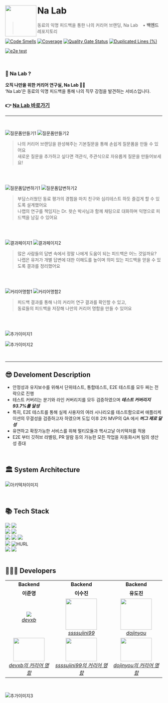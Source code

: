 # Na Lab <img src="https://github.com/depromeet/na-lab-server/assets/71487608/7975a91f-83e2-4dd3-88f0-e5d9d429cd8f" align=left width=100>

> 동료의 익명 피드백을 통한 나의 커리어 브랜딩, Na Lab &nbsp;&nbsp; • <b>백엔드</b> 레포지토리



[![Code Smells](https://sonarcloud.io/api/project_badges/measure?project=depromeet_na-lab-server&metric=code_smells)](https://sonarcloud.io/summary/new_code?id=depromeet_na-lab-server)
[![Coverage](https://sonarcloud.io/api/project_badges/measure?project=depromeet_na-lab-server&metric=coverage)](https://sonarcloud.io/summary/new_code?id=depromeet_na-lab-server)
[![Quality Gate Status](https://sonarcloud.io/api/project_badges/measure?project=depromeet_na-lab-server&metric=alert_status)](https://sonarcloud.io/summary/new_code?id=depromeet_na-lab-server)
[![Duplicated Lines (%)](https://sonarcloud.io/api/project_badges/measure?project=depromeet_na-lab-server&metric=duplicated_lines_density)](https://sonarcloud.io/summary/new_code?id=depromeet_na-lab-server)

[![e2e test](https://github.com/depromeet/na-lab-server/actions/workflows/e2e.yml/badge.svg)](https://github.com/depromeet/na-lab-server/actions/workflows/e2e.yml)

<br/>

### 🧐 Na Lab ?

**오직 나만을 위한 커리어 연구실, Na Lab 🧬🧪**  
‘Na Lab’은 동료의 익명 피드백을 통해 나의 직무 강점을 발견하는 서비스입니다.

### 👉 [Na Lab 바로가기](https://www.nalab.me/)

--- 

</br>


![질문폼만들기1](https://github.com/oyeon-kwon/personal_color/assets/61301574/e5acce5d-a9b9-4200-bc3c-7e6846b89702)
![질문폼만들기2](https://github.com/depromeet/na-lab-client/assets/26461307/02ec7d6a-4a82-4d0a-9c5a-1eaa0de7d166)
> 나의 커리어 브랜딩을 완성해주는 기본질문을 통해 손쉽게 질문폼을 만들 수 있어요    
> 새로운 질문을 추가하고 싶다면 객관식, 주관식으로 자유롭게 질문을 만들어보세요!

<br />

<br />

![질문폼답변하기1](https://github.com/oyeon-kwon/personal_color/assets/61301574/16b0b65b-69ef-4915-a7be-c5ea9b1335ba)
![질문폼답변하기2](https://github.com/depromeet/na-lab-client/assets/26461307/53664ba1-0970-4054-9b49-8071f0a4bf6c)
> 부담스러웠던 동료 평가의 경험을 마치 친구와 심리테스트 하듯 즐겁게 할 수 있도록 설계했어요     
> 나랩의 연구를 책임지는 Dr. 왓슨 박사님과 함께 채팅으로 대화하며 익명으로 피드백을 남길 수 있어요

<br />

<br />


![결과페이지1](https://github.com/oyeon-kwon/personal_color/assets/61301574/f6ae2893-0969-4122-a76a-dca99555d6f0)
![결과페이지2](https://github.com/depromeet/na-lab-client/assets/26461307/459be0a9-1ba9-4d75-9a33-b36ed1747db8)
> 많은 사람들의 답변 속에서 정말 나에게 도움이 되는 피드백은 어느 것일까요?   
> 나랩은 유저가 개별 답변에 대한 이해도를 높이며 의미 있는 피드백을 얻을 수 있도록 결과를 정리했어요

<br />

<br />


![커리어명함1](https://github.com/oyeon-kwon/personal_color/assets/61301574/35ce40d7-c57c-4f61-80c9-6f7d643f0fe1)
![커리어명함2](https://github.com/oyeon-kwon/personal_color/assets/61301574/35ce40d7-c57c-4f61-80c9-6f7d643f0fe1)
> 피드백 결과를 통해 나의 커리어 연구 결과를 확인할 수 있고,   
> 동료들의 피드백을 저장해 나만의 커리어 명함을 만들 수 있어요


<br />

<br />

![추가이미지1](https://github.com/depromeet/na-lab-client/assets/26461307/53c6a91b-d029-4fd9-acad-647a771507e3)

![추가이미지2](https://github.com/depromeet/na-lab-client/assets/26461307/27586832-3bd7-4cbb-a659-1e446ed996d3)

</br>

---

## 😎 Develoment Description

- 안정성과 유지보수를 위해서 단위테스트, 통합테스트, E2E 테스트를 모두 짜는 전략으로 진행
- 테스트 커버리는 분기와 라인 커버리지를 모두 검증하였으며 ***테스트 커버리지 93.7%를 달성***
- 특히, E2E 테스트를 통해 실제 사용자의 여러 시나리오를 테스트함으로써 애플리케이션의 무결성을 검증하고자 하였으며 도입 이후 2차 MVP의 QA 에서 ***버그 제로 달성***
- 유연하고 확장가능한 서비스를 위해 멀티모듈과 헥사고날 아키텍처를 적용
- E2E 부터 깃허브 라벨링, PR 알람 등의 가능한 모든 작업을 자동화시켜 팀의 생산성 증대

</br>

## 🏛️ System Architecture

![아키텍처이미지](https://github.com/oyeon-kwon/personal_color/assets/61301574/794d7625-f63f-418f-b03a-a7ab396f015b)

</br>

## 📚 Tech Stack

<div align="left">
<div>
<img src="https://img.shields.io/badge/Spring Boot-6DB33F?style=flat-square&logo=Spring Boot&logoColor=white">
<img src="https://img.shields.io/badge/Gradle-02303A?style=flat-square&logo=Gradle&logoColor=white">
</div>

<div>
<img src="https://img.shields.io/badge/MySQL-4479A1.svg?style=flat-square&logo=MySQL&logoColor=white">
<img src="https://img.shields.io/badge/Amazon RDS-527FFF?style=flat-square&logo=Amazon RDS&logoColor=white">
</div>

<div>
<img src="https://img.shields.io/badge/Amazon AWS-232F3E?style=flat-square&logo=Amazon AWS&logoColor=white">
<img src="https://img.shields.io/badge/Docker-2496ED?style=flat-square&logo=Docker&logoColor=white">
<img src="https://img.shields.io/badge/JSON Web Tokens-000000?style=flat-square&logo=JSON Web Tokens&logoColor=white">
</div>

<div>
<img src="https://img.shields.io/badge/SonarCloud-F3702A?style=flat-square&logo=SonarCloud&logoColor=white">
<img alt="HURL" src="https://img.shields.io/badge/-HURL-black?style=for-the-badge&logo=data%3Aimage%2Fpng%3Bbase64%2CiVBORw0KGgoAAAANSUhEUgAAANIAAACqCAYAAADY6BHuAAAMPmlDQ1BJQ0MgUHJvZmlsZQAASImVVwdYU8kWnluSkEBoAQSkhN4EkRpASggt9I5gIyQBQokxEFTsyKKCa0HFAjZ0VUTBCogdsbMo9r4goqKsiwW78iYFdN1Xvne%2Bb%2B797z9n%2FnPm3LllAFA7yRGJclB1AHKF%2BeLYYH%2F6uOQUOukpQAAKqEAZGHO4eSJmdHQ4gDZ0%2Fru9uwm9oV2zl2r9s%2F%2B%2FmgaPn8cFAImGOI2Xx82F%2BCAAeBVXJM4HgCjlzabli6QYNqAlhglCvEiKM%2BS4SorT5HivzCc%2BlgVxKwBKKhyOOAMA1SuQpxdwM6CGaj%2FEjkKeQAiAGh1in9zcKTyIUyG2hj4iiKX6jLQfdDL%2Bppk2rMnhZAxj%2BVxkphQgyBPlcGb8n%2BX435abIxmKYQmbSqY4JFY6Z1i329lTwqRYBeI%2BYVpkFMSaEH8Q8GT%2BEKOUTElIgtwfNeDmsWDNgA7EjjxOQBjEBhAHCXMiwxV8WrogiA0xXCHodEE%2BOx5iXYgX8fMC4xQ%2Bm8VTYhWx0IZ0MYup4M9zxLK40lgPJdkJTIX%2B60w%2BW6GPqRZmxidBTIHYvECQGAmxKsQOedlxYQqfsYWZrMghH7EkVpq%2FOcSxfGGwv1wfK0gXB8Uq%2FEtz84bmi23OFLAjFXh%2FfmZ8iLw%2BWCuXI8sfzgW7whcyE4Z0%2BHnjwofmwuMHBMrnjj3jCxPiFDofRPn%2BsfKxOEWUE63wx035OcFS3hRil7yCOMVYPDEfLki5Pp4uyo%2BOl%2BeJF2ZxQqPl%2BeDLQThggQBABxLY0sAUkAUE7X2NffBK3hMEOEAMMgAf2CuYoRFJsh4hPMaBQvAnRHyQNzzOX9bLBwWQ%2FzrMyo%2F2IF3WWyAbkQ2eQJwLwkAOvJbIRgmHoyWCx5AR%2FCM6BzYuzDcHNmn%2Fv%2BeH2O8MEzLhCkYyFJGuNuRJDCQGEEOIQUQbXB%2F3wb3wcHj0g80JZ%2BAeQ%2FP47k94QuggPCLcIHQS7kwWFIl%2FyjICdEL9IEUt0n6sBW4JNV1xf9wbqkNlXAfXB%2Fa4C4zDxH1hZFfIshR5S6tC%2F0n7bzP44W4o%2FMiOZJQ8guxHtv55pKqtquuwirTWP9ZHnmvacL1Zwz0%2Fx2f9UH0ePIf97Iktwg5g57BT2AXsKNYI6NgJrAlrw45J8fDqeixbXUPRYmX5ZEMdwT%2FiDd1ZaSXzHGsdex2%2FyPvy%2BdOl72jAmiKaIRZkZObTmfCLwKezhVyHUXQnRydnAKTfF%2Fnr602M7LuB6LR95xb8AYD3icHBwSPfudATAOxzh4%2F%2F4e%2BcNQN%2BOpQBOH%2BYKxEXyDlceiDAt4QafNL0gBEwA9ZwPk7ADXgBPxAIQkEUiAfJYBLMPhOuczGYBmaB%2BaAElIHlYDVYDzaBrWAn2AP2g0ZwFJwCZ8ElcAXcAPfg6ukBL0A%2FeAc%2BIwhCQqgIDdFDjBELxA5xQhiIDxKIhCOxSDKSimQgQkSCzEIWIGVIObIe2YLUIPuQw8gp5ALSgdxBupBe5DXyCcVQFVQLNUQt0dEoA2WiYWg8OhHNQKeihWgxuhRdi1aju9EG9BR6Cb2BdqIv0AEMYMqYDmaC2WMMjIVFYSlYOibG5mClWAVWjdVhzfA%2BX8M6sT7sI07EaTgdt4crOARPwLn4VHwOvgRfj%2B%2FEG%2FBW%2FBrehffj3whUggHBjuBJYBPGETII0wglhArCdsIhwhn4LPUQ3hGJRB2iFdEdPovJxCziTOIS4gZiPfEksYPYTRwgkUh6JDuSNymKxCHlk0pI60i7SSdIV0k9pA9KykrGSk5KQUopSkKlIqUKpV1Kx5WuKj1V%2BkxWJ1uQPclRZB55BnkZeRu5mXyZ3EP%2BTNGgWFG8KfGULMp8ylpKHeUM5T7ljbKysqmyh3KMskB5nvJa5b3K55W7lD%2BqaKrYqrBUJqhIVJaq7FA5qXJH5Q2VSrWk%2BlFTqPnUpdQa6mnqQ%2BoHVZqqgypblac6V7VStUH1qupLNbKahRpTbZJaoVqF2gG1y2p96mR1S3WWOkd9jnql%2BmH1W%2BoDGjSNMRpRGrkaSzR2aVzQeKZJ0rTUDNTkaRZrbtU8rdlNw2hmNBaNS1tA20Y7Q%2BvRImpZabG1srTKtPZotWv1a2tqu2gnak%2FXrtQ%2Bpt2pg%2BlY6rB1cnSW6ezXuanzaYThCOYI%2FojFI%2BpGXB3xXnekrp8uX7dUt173hu4nPbpeoF623gq9Rr0H%2Bri%2BrX6M%2FjT9jfpn9PtGao30GskdWTpy%2F8i7BqiBrUGswUyDrQZtBgOGRobBhiLDdYanDfuMdIz8jLKMVhkdN%2Bo1phn7GAuMVxmfMH5O16Yz6Tn0tfRWer%2BJgUmIicRki0m7yWdTK9ME0yLTetMHZhQzhlm62SqzFrN%2Bc2PzCPNZ5rXmdy3IFgyLTIs1Fucs3ltaWSZZLrRstHxmpWvFtiq0qrW6b0219rWeal1tfd2GaMOwybbZYHPFFrV1tc20rbS9bIfaudkJ7DbYdYwijPIYJRxVPeqWvYo9077Avta%2By0HHIdyhyKHR4eVo89Epo1eMPjf6m6OrY47jNsd7YzTHhI4pGtM85rWTrRPXqdLpujPVOch5rnOT8ysXOxe%2By0aX26401wjXha4trl%2Fd3N3EbnVuve7m7qnuVe63GFqMaMYSxnkPgoe%2Fx1yPox4fPd088z33e%2F7lZe%2BV7bXL69lYq7H8sdvGdnubenO8t3h3%2BtB9Un02%2B3T6mvhyfKt9H%2FmZ%2BfH8tvs9Zdows5i7mS%2F9Hf3F%2Fof837M8WbNZJwOwgOCA0oD2QM3AhMD1gQ%2BDTIMygmqD%2BoNdg2cGnwwhhISFrAi5xTZkc9k17P5Q99DZoa1hKmFxYevDHoXbhovDmyPQiNCIlRH3Iy0ihZGNUSCKHbUy6kG0VfTU6CMxxJjomMqYJ7FjYmfFnoujxU2O2xX3Lt4%2Ffln8vQTrBElCS6Ja4oTEmsT3SQFJ5Umd40aPmz3uUrJ%2BsiC5KYWUkpiyPWVgfOD41eN7JrhOKJlwc6LVxOkTL0zSn5Qz6dhktcmcyQdSCalJqbtSv3CiONWcgTR2WlVaP5fFXcN9wfPjreL18r355fyn6d7p5enPMrwzVmb0ZvpmVmT2CViC9YJXWSFZm7LeZ0dl78gezEnKqc9Vyk3NPSzUFGYLW6cYTZk%2BpUNkJyoRdU71nLp6ar84TLw9D8mbmNeUrwV%2F5Nsk1pJfJF0FPgWVBR%2BmJU47MF1junB62wzbGYtnPC0MKvxtJj6TO7Nllsms%2BbO6ZjNnb5mDzEmb0zLXbG7x3J55wfN2zqfMz57%2Fe5FjUXnR2wVJC5qLDYvnFXf%2FEvxLbYlqibjk1kKvhZsW4YsEi9oXOy9et%2FhbKa%2F0YpljWUXZlyXcJRd%2FHfPr2l8Hl6YvbV%2FmtmzjcuJy4fKbK3xX7CzXKC8s714ZsbJhFX1V6aq3qyevvlDhUrFpDWWNZE3n2vC1TevM1y1f92V95voblf6V9VUGVYur3m%2Fgbbi60W9j3SbDTWWbPm0WbL69JXhLQ7VldcVW4taCrU%2B2JW479xvjt5rt%2BtvLtn%2FdIdzRuTN2Z2uNe03NLoNdy2rRWklt7%2B4Ju6%2FsCdjTVGdft6Vep75sL9gr2ft8X%2Bq%2Bm%2FvD9rccYByoO2hxsOoQ7VBpA9Iwo6G%2FMbOxsym5qeNw6OGWZq%2FmQ0ccjuw4anK08pj2sWXHKceLjw%2BeKDwxcFJ0su9Uxqnulskt906PO329Naa1%2FUzYmfNng86ePsc8d%2BK89%2FmjFzwvHL7IuNh4ye1SQ5tr26HfXX8%2F1O7W3nDZ%2FXLTFY8rzR1jO45f9b166lrAtbPX2dcv3Yi80XEz4ebtWxNudd7m3X52J%2BfOq7sFdz%2Ffm3efcL%2F0gfqDiocGD6v%2FsPmjvtOt81hXQFfbo7hH97q53S8e5z3%2B0lP8hPqk4qnx05pnTs%2BO9gb1Xnk%2B%2FnnPC9GLz30lf2r8WfXS%2BuXBv%2Fz%2Bausf19%2FzSvxq8PWSN3pvdrx1edsyED3w8F3uu8%2FvSz%2Fofdj5kfHx3KekT08%2FT%2FtC%2BrL2q83X5m9h3%2B4P5g4OijhijuxXAIMNTU8H4PUOAKjJANDg%2FowyXr7%2Fkxki37PKEPhPWL5HlJkbAHXw%2Fz2mD%2F7d3AJg7za4%2FYL6ahMAiKYCEO8BUGfn4Ta0V5PtK6VGhPuAzbFf03LTwL8x%2BZ7zh7x%2FPgOpqgv4%2Bfwv%2Fm18RiUyhHAAAACKZVhJZk1NACoAAAAIAAQBGgAFAAAAAQAAAD4BGwAFAAAAAQAAAEYBKAADAAAAAQACAACHaQAEAAAAAQAAAE4AAAAAAAAAkAAAAAEAAACQAAAAAQADkoYABwAAABIAAAB4oAIABAAAAAEAAADSoAMABAAAAAEAAACqAAAAAEFTQ0lJAAAAU2NyZWVuc2hvdMReJOkAAAAJcEhZcwAAFiUAABYlAUlSJPAAAAHWaVRYdFhNTDpjb20uYWRvYmUueG1wAAAAAAA8eDp4bXBtZXRhIHhtbG5zOng9ImFkb2JlOm5zOm1ldGEvIiB4OnhtcHRrPSJYTVAgQ29yZSA2LjAuMCI%2BCiAgIDxyZGY6UkRGIHhtbG5zOnJkZj0iaHR0cDovL3d3dy53My5vcmcvMTk5OS8wMi8yMi1yZGYtc3ludGF4LW5zIyI%2BCiAgICAgIDxyZGY6RGVzY3JpcHRpb24gcmRmOmFib3V0PSIiCiAgICAgICAgICAgIHhtbG5zOmV4aWY9Imh0dHA6Ly9ucy5hZG9iZS5jb20vZXhpZi8xLjAvIj4KICAgICAgICAgPGV4aWY6UGl4ZWxZRGltZW5zaW9uPjE3MDwvZXhpZjpQaXhlbFlEaW1lbnNpb24%2BCiAgICAgICAgIDxleGlmOlBpeGVsWERpbWVuc2lvbj4yMTA8L2V4aWY6UGl4ZWxYRGltZW5zaW9uPgogICAgICAgICA8ZXhpZjpVc2VyQ29tbWVudD5TY3JlZW5zaG90PC9leGlmOlVzZXJDb21tZW50PgogICAgICA8L3JkZjpEZXNjcmlwdGlvbj4KICAgPC9yZGY6UkRGPgo8L3g6eG1wbWV0YT4K99h6PgAAABxpRE9UAAAAAgAAAAAAAABVAAAAKAAAAFUAAABVAAAHsiesp%2FUAAAd%2BSURBVHgB7J1JbBxFFIbfxBbCCXFCIDAWHOHECXGIxIUj3BE3JLIc7CTOQgSJgAgQHNiEOCDCIi6AAMGBxUs2L%2BMsGLIBTkwSsu8JznjGM5595dXEdpAdXNOZqurqnr99sN3V%2FerVV%2F1p7O7qqkBLy4NlwgYCIFATgQBEqokfTgaBCgGIhAsBBBQQgEgKICIECEAkXAMgoIAARFIAESFAACLhGgABBQQgkgKICAECEAnXAAgoIACRFEBECBCASLgGQEABAYikACJCgABEwjUAAgoIQCQFEBECBCASrgEQUEAAIimAiBAgAJFwDSgl0N68hLbE91OJ6us1N4ik9DJCsIHgctqXvUSvjPVSoVyqGyAQqW662kxDQ8FltKhhLu3JnKcXItspUy6YqdjlWiCSyx3gt%2Br7WaR7WCSx%2FZ69Qmsi3ZQo5fzWzBntgUgzkGBHLQT%2BK5KIczx3nVaOdlKklK4lrPXnQiTru8hbCfbxJ9K9E59Ik5mfK4xRW7iDrhbHJ3f57jtE8l2XutugvuBSFmnejCSusUSt4U46V4jOKPPDDojkh160qA3%2FJ5JIMVJM0yr%2BM%2B9Y%2FrpFGatJBSKp4YgoEwR6%2BRNp8S0%2BkSYBJUpZWju6lQ7lrkzu8sV3iOSLbrSnETKRRKbilri4NS5ukftlg0h%2B6UlL2lGNSCJV8bB2c7SXtqVPWpJ5bWlApNr44expBKoVSZxWKpfprdhu%2Bj45PC2K936FSN7rM6szdiLSjYaU6cP4Pvp8%2FJDV7ZIlB5FkhFDuiIBzkW6E%2FyLxB30QG%2FTsUFeI5OgywcEyArcrkoj7Y%2FIovTE24MmR4xBJdmWg3BGBWkQSFfWkT9NL0R7Kl4uO6nX7YIjkdg%2F4rP5aRRI4BjMXaAPfHk%2BX856hA5E801XeSFSFSKKlQ7lr1D7aRXF%2BgOuFDSJ5oZc8lGMPj2y4b5aRDU6aciIfrowcDxdTTk5z5ViI5Ap2%2F1aqUiRB6WIhxoNdO%2BhyMW41NIhkdfd4LznVIgkCI8UEv4bRSacLEWuBQCRru8abiekQSZAYK2VoNY8cH86NWAkGIlnZLd5NStXNhlsRSPIr6%2BsjW2l%2F9vKtil3dB5Fcxe%2B%2FynWKJGhleeT4pshOCmXOWgUPIlnVHd5PRrdIglCRR46%2FNtZPnam%2FrQFmTKQAN%2FmOQKM1DUciegh03%2F%2FsrC%2F2qaq1zCPH343tpW%2BSh1WFrCmOMZGCDXfRjuBzNSWLk0FgOoGPeVbXT8YPTN9t%2FHeIZBw5KlRN4OvEEL0X%2B4VHjrs3TTJEUt2riOcKgY7UcXo9GqIijx13Y4NIblBHnVoIhNJnaGN0J%2BVcGDkOkbR0KYK6RWA%2FT%2BC%2FjmcpShkeOQ6R3Opx1KuNwHDuH54%2Fr4tiPBrC1AaRTJFGPUYJnM5HqG20g8fpJY3UC5GMYEYlbhC4XIhTK8skRpDr3iCSbsKI7yqBMH8itfFg15P5Ua15QCSteBHcBgLxysjxbjrMb93q2iCSLrKIaxWBdClPz0e20a%2FZi1rygkhasCKojQTE86U1o930mwaZIJKNPY6ctBA4yO8xiWdMibL6pTghkpYuQ1DbCOzKnKMXIzsq7zPpyA0i6aCKmFYR6E6doFejfVTQOA4PIlnV5UhGNYHvEkfo7dge7dMgQyTVPYd41hD4bPwgfcQrXZjYIJIJyqjDKAHx9uz78UH6KvGnsXohkjHUqMgEATGfg1jR4qfUMRPVTdUBkaZQ4AevExDPicRKFr28ooXpDSKZJo76tBBITYxc0PGwtZqEIVI1lHCM1QRMjKWTAYBIMkIot5qAqdHdMggQSUYI5dYSuMTvG4mX90y8bySDAJFkhFBuJYFTE2%2FAXjf0BqwMgjGRGmkOPdDYLMsH5R4n8OXip2nhnDu1tuIIz8mw2vCcDLIGGRNJlgjK%2FUEgFFxGixrmamvMPp4laL0LswTJGgSRZIRQ7ohAKLicRWpydE61B%2FfzvHWbXJq3TpYjRJIRQrkjArpEcnsmVRkEiCQjhHJHBHSIZMPc3jIIEElGCOWOCKgWaQuvNvGpBatNyCBAJBkhlDsiMMD%2FI92t4H8kMYL7HV7%2F6FtL1j%2BSQYBIMkIod0RAhUiFiRX5uixakU8GASLJCKHcEYFaRRJrxG7kNWIHLFsjVgYBIskIodwRgVpEEquWr%2BNVyw9YuGq5DAJEkhFCuSMCtyvSGM%2BGuoqnFv4rN%2BKoPlsOhki29IRP8tjFNxsWOrzZMFJMUGu4k84UIp6lAJE823V2Ju5UpAu8UkRr%2BGe6Uhy3s0FVZlV3IrU0zKerHu%2B0KvvWlcN2tayoetDqiXyYVvInUbiUciVXlZXWlUhPNT1MTzY9VJlMXSVExLpJoFqRhnhliHYewR0vZW%2Be7OGf6kakZ%2BY9Qi8veIL2Zs9XJlL3cJ9ZnXo1Ig1mLtCGyHZKG17nVSe4uhBpxfzHaE3zEgrwl5gDei2vSIBND4Hd%2FKfdglneR%2BpJn%2BKZfnop78LK43pafCOqr0UKcBvXNz9OS%2Bc%2FOsVwIH228qxiagd%2BUEpgNpF%2BSB6lN3nOuRKVldZpQ7B%2FAQAA%2F%2F%2FAW6AkAAAH0UlEQVTtnV1sFFUUx89%2BdnfLtrvdCi5CkabKV1AkIAQwhYIVKC2JxgQTSYwaSUARYxONYgjE4Fe0IojlwQRfffUDY1SUitEHxQffNCI%2BEBIjVSpS%2BWg9p3SSttvdndm5Mztz539fpp25986e351fZnfmzplQPj9jmDQsYQrRC5nVdG%2Ft%2FHHRfXnpND15%2FuNx6%2FCPOgIn8o9QfThR0OF7A6eo58I3pOXBxtGGdBQpForQ%2Fuw6ak%2B2FAwoRCpAonTFRJGGWZ2DF76jdwe%2BV7ofr3WmnUjJUJTeaNhAKxJNk7I%2BzmekXTgjTcpGxcqxIg0ND9NLf5%2Bg9y%2F%2BpKJrT%2FehlUjpcA0dynXQoni%2BKHSIVBSNkg19%2FNWujr%2FaXR0eot39n9GxSz8r6dfrnWgjUi6cot7GTro11liS%2BfFLv%2FIZ6VjJOthYOYG%2B%2FKMU56%2FW3ec%2Fob7BM5V35LOWWog0PZKmI41d1BTNlMUPkcoislXh2LSt9Hz%2F5%2FTD5bO2%2BvFbY9%2BL1BzN8pmoi6ZFpphi%2FwWfkZ7CGckUq0oqzebxOH21v5Kmvm7ja5EWxKbS4cZNlAknTQ8CRDKNChUtEPCtSEtrbqIDDRupNhy3EC4RRLKEC5VNEvClSKsTs%2BnVhnaq4UvdVgtEskoM9c0Q8J1Im1JzaG%2BmjaKhsJn4CupApAIkWKGAgK9EeqB2IT1TfxeFQqGKQ4dIFaNDwxIEfCPStvRS2l53Z4lQzG2CSOY4oZY1Ap4XKcSTT7vrV9KDU263FlmR2hCpCBistkXA0yJFKEx7smtoc2qurSDHNoZIY2ngb1UEPCuSTDN5JdtObclmVbGO9AORlOJEZ6MEPClSKhSjN3MbaVnNDOUDBZGUI0WHTMBzIslDYW%2FnNtHC%2BDRHBggiOYI18J16SqQbIrXUm%2BuklljOsYGBSI6hDXTHnhFpRrSOjuQ2kyydLBDJSbrB7dsTIskZSM5EckZyukAkpwkHs%2F%2Bqi3Qb%2FxY6xL%2BJJkuY4cSQnL7ST58O%2FuJE1%2BjTIwT%2BHbpCR%2F855eqnqapIy2tmUg%2FnV0iFY64GjZ3pTeCPaxdp3bmjrgZZNZHW8v2hl%2Fk%2BkdwvQgEBlQQCI9Lm1DzawznnIhXO4FYJHX3pRyAQIm3lOXNP1620NYNbv6FHRCoJaC%2FSjrpl9Fh6iUpm6AsECghoK5LM4H6WnyPaMmVhQdBYAQKqCWgpUpRncO%2FLtlEHP9mKAgJuENBOJMmp8BrnVmjlHAsoIOAWAa1Eqg3F6S2ewb2Es%2F2ggICbBLQRKct55g7zbIX58alu8sO%2BQGCEgBYiScbT3lwXNceyGFYQqAoBLUSSy9tymRsFBKpFQAuRBJ5k%2B5GsPyggUA0C2ogk8CTrTzdmMFTjOAr8PrUSSUZTsv%2FsyazBnLrAH9ruAtBOJMG3NsGzvPleEmZ5u3swBXlvWookA7qcswH18Jsj8NxRkA9v92LXViRBKFmBJDuQW0%2FCujds2JPXCGgtksBuiTWM3GNyIzeD1wYXn8c9AtqLJCivZwvq4mW9e2Sxp0ARCIRIMqJu5K8L1JGDYMcRCIxIErXTGVXHkcU%2FgSIQKJFkZCXHd09uA1%2FVmxmogUawzhIInEiCU%2B4vSTYhySqEAgIqCARSJAEX4UfRr78HaZ4KjiX7EMg%2FXj5Xsg42%2BpvAwNB%2FtPev464GUbW8dhOjlLfCdtevUvZmvon9G%2F9%2FNfgb7fzzI%2BNfLEFACQHPiGREs40fw9ju4GMYEMkgjaVKAp4TSYLbMvr28rCNt5cXg3SCz0hP4IxUDA%2FWV0jAkyJJLJJ1aF%2BmjaKKs7FCpAqPFDQrScCzIsmnbk3czFmI7iHJRqSqQCRVJNHPWAKeFkk%2B6FLOQnSAZ47XhuNjP3fFf0OkitGhYQkCnhdJPvuC2NSRmePZSLJEKOY2QSRznFDLGgFfiCQhNUez1NvYRZKlyE6BSHbooW0xAr4RSQKYHknTEZapKZopFk%2FZ9X181e5xXLUrywkVrBHwlUgSWi6concaO2lOrNFapKO1IVJF2NCoDAHfiSTxpMM1dKihgxbV5MuEV7i5b%2FAMn5E%2BLNyANSBgg4AvRZJ4k3xJ%2FHV%2B%2F%2BzKRJOl8CGSJVyobJKAb0WS%2BGJ8s3Z%2F9m5qT7aYDJcIIplGhYoWCPhaJIkzzDPHd2da6b7aBabChkimMKGSRQK%2BF0nilZnju%2BpW0EPpO8qG%2FzX%2FRtqB30hlOaGCNQJaiGSE%2FHB6Me2sW85iiVqTF4g0ORestUdAK5EExf38Fe%2B5%2BlYqNnMcItk7YNB6cgLaiSRhrk%2FeQi9m1%2FLFiEhB1BCpAAlWKCCgpUjCZVViFl8eX0%2BJCTPHIZKCowZdFBDQViSJdHE8z%2B%2Bx7Ri5gWtEfpIvNmzHxQYDB5aKCGgtkjCay1OJ3sl1UkMkNYLs5ODvLNIHivChGxC4TkB7kSTMWTzJ9Qi%2F1zYfTRNEwqHvBIFAiCTgbhx9SfTZawM4IzlxJAW8z8CIJOOcDSdH0n0dvPBtwIcd4asmECiRVMNDfyBgEIBIBgksQcAGAYhkAx6agoBBACIZJLAEARsEIJINeGgKAgYBiGSQwBIEbBCASDbgoSkIGAQgkkECSxCwQQAi2YCHpiBgEIBIBgksQcAGAYhkAx6agoBBACIZJLAEARsEIJINeGgKAgYBiGSQwBIEbBD4H%2FXbLRgsnfbmAAAAAElFTkSuQmCC&logoColor=black">
</div>

<div>
<img src="https://img.shields.io/badge/Slack-4A154B?style=flat-square&logo=slack&logoColor=white">
<img src="https://img.shields.io/badge/Notion-000000?style=flat&logo=notion&logoColor=white">
</div>


</div>

<br/>

## 🧑🏻‍💻 Developers

<table>
    <tr align="center">
        <td><B>Backend</B></td>
        <td><B>Backend</B></td>
        <td><B>Backend</B></td>
    </tr>
    <tr align="center">
        <td><B>이준영</B></td>
        <td><B>이수진</B></td>
        <td><B>유도진</B></td>
    </tr>
    <tr align="center">
        <td>
            <img src="https://github.com/devxb.png?size=100">
            <br>
            <a href="https://github.com/devxb"><I>devxb</I></a>
        </td>
        <td>
            <img src="https://github.com/ssssujini99.png?size=100" width="100">
            <br>
            <a href="https://github.com/ssssujini99"><I>ssssujini99</I></a>
        </td>
        <td>
            <img src="https://github.com/dojinyou.png?size=100" width="100">
            <br>
            <a href="https://github.com/dojinyou"><I>dojinyou</I></a>
        </td>
    </tr>
    <tr align="center">
        <td>
            <img src="https://github.com/depromeet/na-lab-server/assets/71487608/b63d382b-a879-483b-9efb-bb6652811911" width="100" height="75">
            <br>
            <a href="https://www.nalab.me/dna/459013095722156718"><I>devxb의 커리어 명함</I></a>
        </td>
        <td>
            <img src="https://github.com/depromeet/na-lab-server/assets/71487608/263d7e89-4d4b-45d0-b595-528beecaf730" width="100" height="75">
            <br>
            <a href="https://www.nalab.me/dna/468088240919167918"><I>ssssujini99의 커리어 명함</I></a>
        </td>
        <td>
            <img src="https://github.com/depromeet/na-lab-server/assets/71487608/b63d382b-a879-483b-9efb-bb6652811911" width="100" height="75">
            <br>
            <a href="https://www.nalab.me/dna/467660084072569641"><I>dojinyou의 커리어 명함</I></a>
        </td>
    </tr>
</table>


</br>


![추가이미지3](https://github.com/depromeet/na-lab-server/assets/71487608/09a06bb1-4f06-4513-977d-e6fe49bd8f06)
